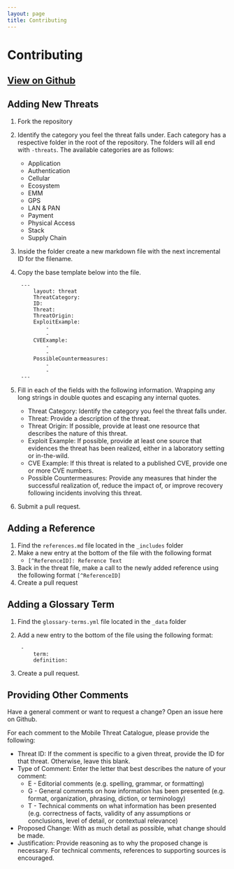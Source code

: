 ```yaml
---
layout: page
title: Contributing
---
```


# Contributing

## 	[View on Github](#)

## Adding New Threats
1. Fork the repository
2. Identify the category you feel the threat falls under. Each category has a respective folder in the root of the repository. The folders will all end with ``-threats``. The available categories are as follows:
    - Application
    - Authentication
    - Cellular
    - Ecosystem
    - EMM
    - GPS
    - LAN & PAN
    - Payment
    - Physical Access
    - Stack
    - Supply Chain
3. Inside the folder create a new markdown file with the next incremental ID for the filename.
4. Copy the base template below into the file.

        ---
            layout: threat
            ThreatCategory:
            ID:
            Threat:
            ThreatOrigin:
            ExploitExample:
                -
                -
            CVEExample:
                -
                -
            PossibleCountermeasures:
                -
                -
        ---

5. Fill in each of the fields with the following information. Wrapping any long strings in double quotes and escaping any internal quotes.
    - Threat Category: Identify the category you feel the threat falls under.
    - Threat: Provide a description of the threat.
    - Threat Origin: If possible, provide at least one resource that describes the nature of this threat.
    - Exploit Example: If possible, provide at least one source that evidences the threat has been realized, either in a laboratory setting or in-the-wild.
    - CVE Example: If this threat is related to a published CVE, provide one or more CVE numbers.
    - Possible Countermeasures: Provide any measures that hinder the successful realization of, reduce the impact of, or improve recovery following incidents involving this threat.
6. Submit a pull request.


## Adding a Reference
1. Find the ``references.md`` file located in the ``_includes`` folder
2. Make a new entry at the bottom of the file with the following format
    - ``[^ReferenceID]: Reference Text``
3. Back in the threat file, make a call to the newly added reference using the following format ``[^ReferenceID]``
4. Create a pull request


## Adding a Glossary Term
1. Find the ``glossary-terms.yml`` file located in the ``_data`` folder
2. Add a new entry to the bottom of the file using the following format:

        -
            term:
            definition:

3. Create a pull request.

## Providing Other Comments
Have a general comment or want to request a change? Open an issue here on Github.

For each comment to the Mobile Threat Catalogue, please provide the following:

- Threat ID: If the comment is specific to a given threat, provide the ID for that threat. Otherwise, leave this blank.
- Type of Comment: Enter the letter that best describes the nature of your comment:
    - E - Editorial comments (e.g. spelling, grammar, or formatting)
    - G - General comments on how information has been presented (e.g. format, organization, phrasing, diction, or terminology)
    - T - Technical comments on what information has been presented (e.g. correctness of facts, validity of any assumptions or conclusions, level of detail, or contextual relevance)
- Proposed Change: With as much detail as possible, what change should be made.
- Justification: Provide reasoning as to why the proposed change is necessary. For technical comments, references to supporting sources is encouraged.
